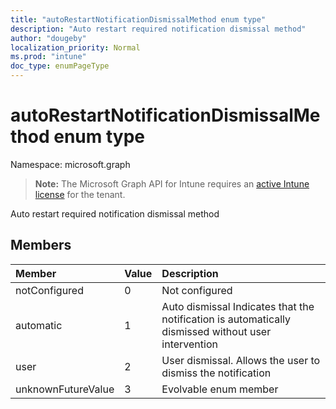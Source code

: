 ```yaml
---
title: "autoRestartNotificationDismissalMethod enum type"
description: "Auto restart required notification dismissal method"
author: "dougeby"
localization_priority: Normal
ms.prod: "intune"
doc_type: enumPageType
---
```


# autoRestartNotificationDismissalMethod enum type

Namespace: microsoft.graph

> **Note:** The Microsoft Graph API for Intune requires an [active Intune license](https://go.microsoft.com/fwlink/?linkid=839381) for the tenant.

Auto restart required notification dismissal method

## Members
|Member|Value|Description|
|:---|:---|:---|
|notConfigured|0|Not configured|
|automatic|1|Auto dismissal Indicates that the notification is automatically dismissed without user intervention|
|user|2|User dismissal. Allows the user to dismiss the notification|
|unknownFutureValue|3|Evolvable enum member|





